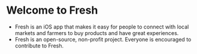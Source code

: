 # Welcome to Fresh

* Fresh is an iOS app that makes it easy for people to connect with local markets and farmers to buy products and have great experiences.
* Fresh is an open-source, non-profit project. Everyone is encouraged to contribute to Fresh.
